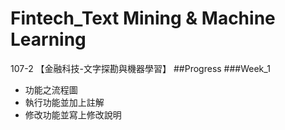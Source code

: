 # Fintech_Text Mining & Machine Learning
107-2 【金融科技-文字探勘與機器學習】
##Progress
###Week_1
* 功能之流程圖
* 執行功能並加上註解
* 修改功能並寫上修改說明
